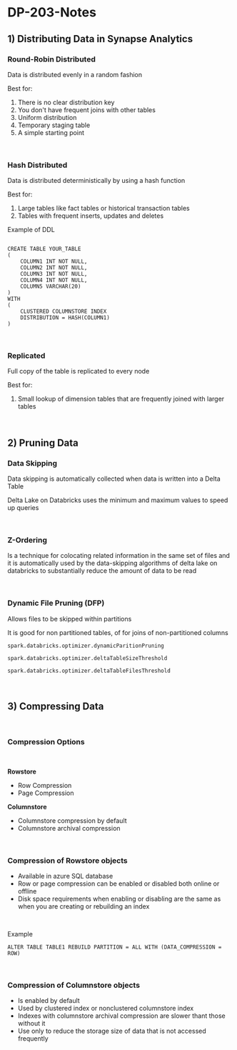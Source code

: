 # DP-203-Notes

## 1) Distributing Data in Synapse Analytics

### Round-Robin Distributed

Data is distributed evenly in a random fashion

Best for: 
1) There is no clear distribution key
2) You don't have frequent joins with other tables
3) Uniform distribution 
4) Temporary staging table
5) A simple starting point

<br>

### Hash Distributed

Data is distributed deterministically by using a hash function

Best for: 
1) Large tables like fact tables or historical transaction tables
2) Tables with frequent inserts, updates and deletes

Example of DDL
```

CREATE TABLE YOUR_TABLE 
(
    COLUMN1 INT NOT NULL, 
    COLUMN2 INT NOT NULL, 
    COLUMN3 INT NOT NULL, 
    COLUMN4 INT NOT NULL, 
    COLUMN5 VARCHAR(20) 
)
WITH 
(
    CLUSTERED COLUMNSTORE INDEX
    DISTRIBUTION = HASH(COLUMN1)
)

```
<br>

### Replicated

Full copy of the table is replicated to every node

Best for: 
1) Small lookup of dimension tables that are frequently joined with larger tables

<br>

## 2) Pruning Data


### Data Skipping

Data skipping is automatically collected when data is written into a Delta Table

Delta Lake on Databricks uses the minimum and maximum values to speed up queries

<br>

### Z-Ordering

Is a technique for colocating related information in the same set of files and it is automatically used by the data-skipping algorithms of delta lake on databricks to substantially reduce the amount of data to be read

<br>

### Dynamic File Pruning (DFP)

Allows files to be skipped within partitions

It is good for non partitioned tables, of for joins of non-partitioned columns

```
spark.databricks.optimizer.dynamicParitionPruning
```

```
spark.databricks.optimizer.deltaTableSizeThreshold
```

```
spark.databricks.optimizer.deltaTableFilesThreshold
```
<br>

## 3) Compressing Data

<br>

### Compression Options

<br>

**Rowstore**
- Row Compression
- Page Compression

**Columnstore**
- Columnstore compression by default
- Columnstore archival compression


<br>

### Compression of Rowstore objects

- Available in azure SQL database
- Row or page compression can be enabled or disabled both online or offline
- Disk space requirements when enabling or disabling are the same as when you are creating or rebuilding an index

<br>

Example

```
ALTER TABLE TABLE1 REBUILD PARTITION = ALL WITH (DATA_COMPRESSION = ROW)
```

<br>

### Compression of Columnstore objects


- Is enabled by default
- Used by clustered index or nonclustered columnstore index
- Indexes with columnstore archival compression are slower thant those without it
- Use only to reduce the storage size of data that is not accessed frequently
